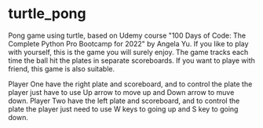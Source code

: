 # turtle_pong
Pong game using turtle, based on Udemy course "100 Days of Code: The Complete Python Pro Bootcamp for 2022" by Angela Yu.
If you like to play with yourself, this is the game you will surely enjoy. 
The game tracks each time the ball hit the plates in separate scoreboards. 
If you want to playe with friend, this game is also suitable.

Player One have the right plate and scoreboard, and to control the plate the player just have to use Up arrow to move up and Down arrow to muve down.
Player Two have the left plate and scoreboard, and to control the plate the player just need to use W keys to going up and S key to going down.
